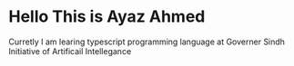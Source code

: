 # Hello This is Ayaz Ahmed 

Curretly I am learing typescript programming language at Governer Sindh Initiative of Artificail Intellegance 


